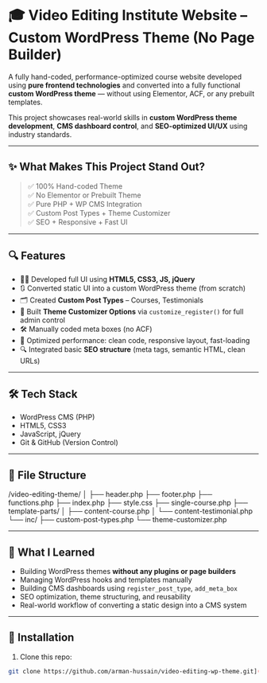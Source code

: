 # 🎓 Video Editing Institute Website – Custom WordPress Theme (No Page Builder)

A fully hand-coded, performance-optimized course website developed using **pure frontend technologies** and converted into a fully functional **custom WordPress theme** — without using Elementor, ACF, or any prebuilt templates.

This project showcases real-world skills in **custom WordPress theme development**, **CMS dashboard control**, and **SEO-optimized UI/UX** using industry standards.

---

## ✨ What Makes This Project Stand Out?

> ✅ 100% Hand-coded Theme  
> ✅ No Elementor or Prebuilt Theme  
> ✅ Pure PHP + WP CMS Integration  
> ✅ Custom Post Types + Theme Customizer  
> ✅ SEO + Responsive + Fast UI

---

## 🔍 Features

- 🧑‍💻 Developed full UI using **HTML5, CSS3, JS, jQuery**
- 🔃 Converted static UI into a custom WordPress theme (from scratch)
- 🗂️ Created **Custom Post Types** – Courses, Testimonials
- 🧩 Built **Theme Customizer Options** via `customize_register()` for full admin control
- 🛠️ Manually coded meta boxes (no ACF)
- 🚀 Optimized performance: clean code, responsive layout, fast-loading
- 🔍 Integrated basic **SEO structure** (meta tags, semantic HTML, clean URLs)

---

## 🛠️ Tech Stack

- WordPress CMS (PHP)
- HTML5, CSS3
- JavaScript, jQuery
- Git & GitHub (Version Control)

---

## 📂 File Structure
/video-editing-theme/
│
├── header.php
├── footer.php
├── functions.php
├── index.php
├── style.css
├── single-course.php
├── template-parts/
│ ├── content-course.php
│ └── content-testimonial.php
└── inc/
├── custom-post-types.php
└── theme-customizer.php

---

## 🧠 What I Learned

- Building WordPress themes **without any plugins or page builders**
- Managing WordPress hooks and templates manually
- Building CMS dashboards using `register_post_type`, `add_meta_box`
- SEO optimization, theme structuring, and reusability
- Real-world workflow of converting a static design into a CMS system

---

## 🚀 Installation

1. Clone this repo:
```bash
git clone https://github.com/arman-hussain/video-editing-wp-theme.git](https://github.com/Armanhussain707/video-editing-wp-theme/tree/main)


